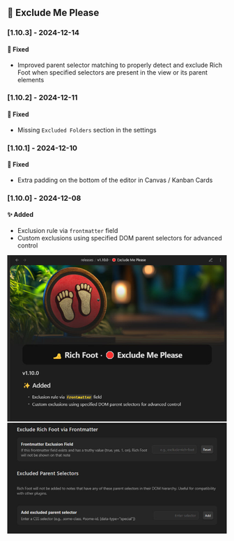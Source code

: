 ## 🛑 Exclude Me Please


### [1.10.3] - 2024-12-14
#### 🐛 Fixed
- Improved parent selector matching to properly detect and exclude Rich Foot when specified selectors are present in the view or its parent elements

### [1.10.2] - 2024-12-11
#### 🐛 Fixed
- Missing `Excluded Folders` section in the settings

### [1.10.1] - 2024-12-10
#### 🐛 Fixed
- Extra padding on the bottom of the editor in Canvas / Kanban Cards

### [1.10.0] - 2024-12-08
#### ✨ Added
- Exclusion rule via `frontmatter` field
- Custom exclusions using specified DOM parent selectors for advanced control


[![screenshot](https://raw.githubusercontent.com/jparkerweb/ref/refs/heads/main/equill-labs/rich-foot/rich-foot-v1.10.0.jpg)](https://raw.githubusercontent.com/jparkerweb/ref/refs/heads/main/equill-labs/rich-foot/rich-foot-v1.10.0.jpg)